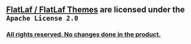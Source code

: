  ## <a href="https://github.com/JFormDesigner/FlatLaf">FlatLaf / FlatLaf Themes</a> are licensed under the `Apache License 2.0`
 ### <ins>All rights reserved. No changes done in the product.</ins>
